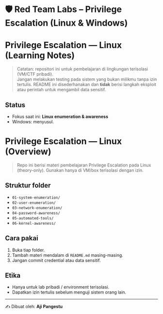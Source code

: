 # 🛡️ Red Team Labs – Privilege Escalation (Linux & Windows)  

# Privilege Escalation — Linux (Learning Notes)

> Catatan: repositori ini untuk pembelajaran di lingkungan terisolasi (VM/CTF pribadi).  
> Jangan melakukan testing pada sistem yang bukan milikmu tanpa izin tertulis. README ini disederhanakan dan **tidak** berisi langkah eksploit atau perintah untuk mengambil data sensitif.

## Status
- Fokus saat ini: **Linux enumeration & awareness**  
- Windows: menyusul.

# Privilege Escalation — Linux (Overview)
> Repo ini berisi materi pembelajaran Privilege Escalation pada Linux (theory-only). Gunakan hanya di VM/box terisolasi dengan izin.
## Struktur folder
- `01-system-enumeration/`
- `02-user-enumeration/`
- `03-network-enumeration/`
- `04-password-awareness/`
- `05-automated-tools/`
- `06-kernel-awareness/`
## Cara pakai
1. Buka tiap folder.
2. Tambah materi mendalam di `README.md` masing-masing.
3. Jangan commit credential atau data sensitif.


## Etika
- Hanya untuk lab pribadi / environment terisolasi.
- Dapatkan izin tertulis sebelum menguji sistem orang lain.


---
✍️ Dibuat oleh: **Aji Pangestu**  
